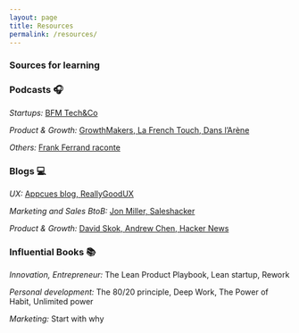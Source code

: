 ```yaml
---
layout: page
title: Resources
permalink: /resources/
---
```


<h3 class="title-about"> Sources for learning</h3>

<div class="container-about">
  <div class="grey-section">
  <h3 class="title"> Podcasts 🎧 </h3>
  <p> <em> Startups: </em> <a href="https://bfmbusiness.bfmtv.com/mediaplayer/podcast/techco/"> BFM Tech&Co </a> </p>
  <p> <em> Product & Growth:</em> <a href="https://growthmakers.fr/episodes/"> GrowthMakers, </a> <a href="http://www.lafrenchtouch.fm/"> La French Touch, </a> <a href="https://www.danslarene.fr/"> Dans l’Arène </a> </p>
  <p> <em> Others:</em> <a href="https://www.radioclassique.fr/radio/emissions/franck-ferrand-raconte/"> Frank Ferrand raconte </a> </p>
  </div>
  <div class="grey-section">
    <h3 class="title"> Blogs 💻 </h3>
    <p> <em> UX:</em> <a href="https://www.appcues.com/blog"> Appcues blog, </a> <a href="https://www.reallygoodux.io/"> ReallyGoodUX </a>  </p>
    <p> <em> Marketing and Sales BtoB:</em> <a href="http://www.jonmiller.com/blog-home"> Jon Miller, </a> <a href="https://www.saleshacker.com/read/"> Saleshacker </a></p>
    <p> <em> Product & Growth:</em> <a href="https://www.forentrepreneurs.com/"> David Skok, </a> <a href="https://andrewchen.co/"> Andrew Chen, </a><a href="https://news.ycombinator.com/"> Hacker News </a> </p>
  </div>
  <div class="grey-section">
    <h3 class="title"> Influential Books 📚 </h3>
    <p> <em> Innovation, Entrepreneur:</em> The Lean Product Playbook, Lean startup, Rework</p>
    <p> <em> Personal development: </em> The 80/20 principle, Deep Work, The Power of Habit, Unlimited power </p>
    <p> <em> Marketing: </em> Start with why </p>
  </div>
</div>
